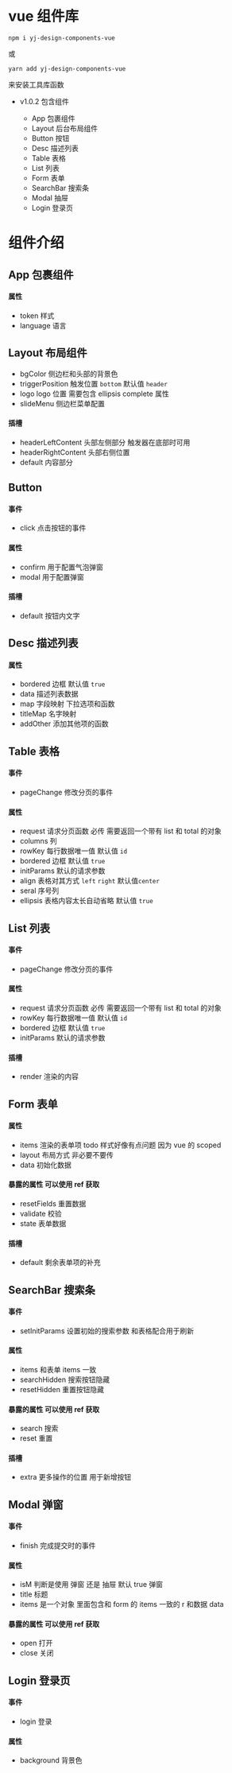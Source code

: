 # vue 组件库

```shell
npm i yj-design-components-vue
```

或

```shell
yarn add yj-design-components-vue
```

来安装工具库函数

- v1.0.2
  包含组件

  - App 包裹组件
  - Layout 后台布局组件
  - Button 按钮
  - Desc 描述列表
  - Table 表格
  - List 列表
  - Form 表单
  - SearchBar 搜索条
  - Modal 抽屉
  - Login 登录页

# 组件介绍

## App 包裹组件

#### 属性

- token 样式
- language 语言

## Layout 布局组件

- bgColor 侧边栏和头部的背景色
- triggerPosition 触发位置 `bottom` 默认值 `header`
- logo logo 位置 需要包含 ellipsis complete 属性
- slideMenu 侧边栏菜单配置

#### 插槽

- headerLeftContent 头部左侧部分 触发器在底部时可用
- headerRightContent 头部右侧位置
- default 内容部分

## Button

#### 事件

- click 点击按钮的事件

#### 属性

- confirm 用于配置气泡弹窗
- modal 用于配置弹窗

#### 插槽

- default 按钮内文字

## Desc 描述列表

#### 属性

- bordered 边框 默认值 `true`
- data 描述列表数据
- map 字段映射 下拉选项和函数
- titleMap 名字映射
- addOther 添加其他项的函数

## Table 表格

#### 事件

- pageChange 修改分页的事件

#### 属性

- request 请求分页函数 必传 需要返回一个带有 list 和 total 的对象
- columns 列
- rowKey 每行数据唯一值 默认值 `id`
- bordered 边框 默认值 `true`
- initParams 默认的请求参数
- align 表格对其方式 `left` `right` 默认值`center`
- seral 序号列
- ellipsis 表格内容太长自动省略 默认值 `true`

## List 列表

#### 事件

- pageChange 修改分页的事件

#### 属性

- request 请求分页函数 必传 需要返回一个带有 list 和 total 的对象
- rowKey 每行数据唯一值 默认值 `id`
- bordered 边框 默认值 `true`
- initParams 默认的请求参数

#### 插槽

- render 渲染的内容

## Form 表单

#### 属性

- items 渲染的表单项 todo 样式好像有点问题 因为 vue 的 scoped
- layout 布局方式 非必要不要传
- data 初始化数据

#### 暴露的属性 可以使用 ref 获取

- resetFields 重置数据
- validate 校验
- state 表单数据

#### 插槽

- default 剩余表单项的补充

## SearchBar 搜索条

#### 事件

- setInitParams 设置初始的搜索参数 和表格配合用于刷新

#### 属性

- items 和表单 items 一致
- searchHidden 搜索按钮隐藏
- resetHidden 重置按钮隐藏

#### 暴露的属性 可以使用 ref 获取

- search 搜索
- reset 重置

#### 插槽

- extra 更多操作的位置 用于新增按钮

## Modal 弹窗

#### 事件

- finish 完成提交时的事件

#### 属性

- isM 判断是使用 弹窗 还是 抽屉 默认 true 弹窗
- title 标题
- items 是一个对象 里面包含和 form 的 items 一致的 r 和数据 data

#### 暴露的属性 可以使用 ref 获取

- open 打开
- close 关闭

## Login 登录页

#### 事件

- login 登录

#### 属性

- background 背景色
